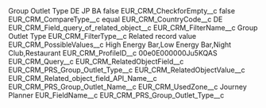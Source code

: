 <?xml version="1.0" encoding="UTF-8"?>
<CustomMetadata xmlns="http://soap.sforce.com/2006/04/metadata" xmlns:xsi="http://www.w3.org/2001/XMLSchema-instance" xmlns:xsd="http://www.w3.org/2001/XMLSchema">
    <label>Group Outlet Type DE JP BA</label>
    <protected>false</protected>
    <values>
        <field>EUR_CRM_CheckforEmpty__c</field>
        <value xsi:type="xsd:boolean">false</value>
    </values>
    <values>
        <field>EUR_CRM_CompareType__c</field>
        <value xsi:type="xsd:string">equal</value>
    </values>
    <values>
        <field>EUR_CRM_CountryCode__c</field>
        <value xsi:type="xsd:string">DE</value>
    </values>
    <values>
        <field>EUR_CRM_Field_query_of_related_object__c</field>
        <value xsi:nil="true"/>
    </values>
    <values>
        <field>EUR_CRM_FilterName__c</field>
        <value xsi:type="xsd:string">Group Outlet Type</value>
    </values>
    <values>
        <field>EUR_CRM_FilterType__c</field>
        <value xsi:type="xsd:string">Related record value</value>
    </values>
    <values>
        <field>EUR_CRM_PossibleValues__c</field>
        <value xsi:type="xsd:string">High Energy Bar,Low Energy Bar,Night Club,Restaurant</value>
    </values>
    <values>
        <field>EUR_CRM_ProfileID__c</field>
        <value xsi:type="xsd:string">00e0E000000Ju5KQAS</value>
    </values>
    <values>
        <field>EUR_CRM_Query__c</field>
        <value xsi:nil="true"/>
    </values>
    <values>
        <field>EUR_CRM_RelatedObjectField__c</field>
        <value xsi:type="xsd:string">EUR_CRM_PRS_Group_Outlet_Type__c</value>
    </values>
    <values>
        <field>EUR_CRM_RelatedObjectValue__c</field>
        <value xsi:nil="true"/>
    </values>
    <values>
        <field>EUR_CRM_Related_object_field_API_Name__c</field>
        <value xsi:type="xsd:string">EUR_CRM_PRS_Group_Outlet_Name__c</value>
    </values>
    <values>
        <field>EUR_CRM_UsedZone__c</field>
        <value xsi:type="xsd:string">Journey Planner</value>
    </values>
    <values>
        <field>EUR_FieldName__c</field>
        <value xsi:type="xsd:string">EUR_CRM_PRS_Group_Outlet_Type__c</value>
    </values>
</CustomMetadata>

